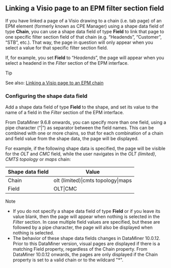 ## Linking a Visio page to an EPM filter section field

If you have linked a page of a Visio drawing to a chain (i.e. tab page) of an EPM element (formerly known as CPE Manager) using a shape data field of type **Chain**, you can use a shape data field of type **Field** to link that page to one specific filter section field of that chain (e.g. “Headends”, “Customer”, “STB”, etc.). That way, the page in question will only appear when you select a value for that specific filter section field.

If, for example, you set **Field** to “*Headends*”, the page will appear when you select a headend in the *Filter* section of the EPM interface.

> [!TIP]
> See also:
> [Linking a Visio page to an EPM chain](Linking_a_Visio_page_to_an_EPM_chain.md)

### Configuring the shape data field

Add a shape data field of type **Field** to the shape, and set its value to the name of a field in the *Filter* section of the EPM interface.

From DataMiner 9.6.8 onwards, you can specify more than one field, using a pipe character (“\|”) as separator between the field names. This can be combined with one or more chains, so that for each combination of a chain and field value from the shape data, the page will be displayed.

For example, if the following shape data is specified, the page will be visible for the *OLT* and *CMC* field, while the user navigates in the *OLT (limited)*, *CMTS topology* or *maps* chain:

| Shape data field | Value                              |
|------------------|------------------------------------|
| Chain            | olt (limited)\|cmts topology\|maps |
| Field            | OLT\|CMC                           |

> [!NOTE]
> -  If you do not specify a shape data field of type **Field** or if you leave its value blank, then the page will appear when nothing is selected in the *Filter* section. In case multiple field values are specified, but these are followed by a pipe character, the page will also be displayed when nothing is selected.
> -  The behavior of these shape data fields changes in DataMiner 10.0.12. Prior to this DataMiner version, visual pages are displayed if there is a matching Field property, regardless of the Chain property. From DataMiner 10.0.12 onwards, the pages are only displayed if the Chain property is set to a valid chain or to the wildcard "\*".
>
